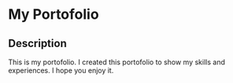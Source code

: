 # My Portofolio
## Description

This is my portofolio. I created this portofolio to show my skills and experiences. I hope you enjoy it.
